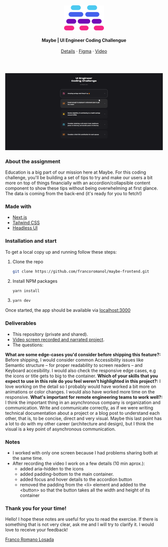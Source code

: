 <!-- REPO TITLE -->
<br />
<p align="center">
  <img src="readme/logo.png" alt="Logo" height="80">

  <h4 align="center">Maybe | UI Engineer Coding Challengue</h4>
  <p align="center">
    <a href="https://company.maybe.co/UI-Engineer-Coding-Challenge-948982a2df7d40b7b4e15738448be529">Details</a>
    ·
    <a href="https://www.figma.com/file/tnG8TpHOYgyXSedzCxFCLs/Frontend-Coding-Challenge?node-id=0%3A1">Figma</a>
    ·
    <a href="https://www.loom.com/share/f37889ae9e024bcfaf9dcfbeffddfd09">Video</a>
  </p>
</p>

<br />
<br />


![product-screenshot]
<!-- ABOUT THE PROJECT -->
### About the assignment
Education is a big part of our mission here at Maybe. For this coding challenge, you'll be building a set of tips to try and make our users a bit more on top of things financially with an accordion/collapsible content component to show these tips without being overwhelming at first glance. The data is coming from the back-end (it's ready for you to fetch!)


### Made with
* [Next.js](https://nextjs.org/)
* [Tailwind CSS](https://tailwindcss.com/)
* [Headless UI](https://headlessui.dev/)


### Installation and start
To get a local copy up and running follow these steps:

1. Clone the repo
   ```sh
   git clone https://github.com/francoromanol/maybe-frontend.git
   ```
2. Install NPM packages
   ```sh
   yarn install
   ```
3. 
    ```sh
    yarn dev
    ```

Once started, the app should be available via [localhost:3000](http://localhost:3000)


### Deliverables
* This repository (private and shared).
* [Video screen recorded and narrated project](https://www.loom.com/share/f37889ae9e024bcfaf9dcfbeffddfd09).
* The questions:

**What are some edge-cases you'd consider before shipping this feature?:**
Before shipping, I would consider common Accessibility issues like Semantic structure – for proper readability to screen readers – and Keyboard accesibility. I would also check the responsive edge cases, e.g the icons or title gets to big to the container.
**Which of your skills that you expect to use in this role do you feel weren't highlighted in this project?:**
I love working on the detail so I probably would have worked a bit more on animations or color changes. I would also have worked more time on the responsive.
**What's important for remote engineering teams to work well?:**
I think the important thing in an asynchronous company is organization and communication. Write and communicate correctly, as if we were writing technical documentation about a project or a blog post to understand each other, that is, to be concise, direct and very visual.
Maybe this last point has a lot to do with my other career (architecture and design), but I think the visual is a key point of asynchronous communication.


### Notes
* I worked with only one screen because I had problems sharing both at the same time.
* After recording the video I work on a few details (10 min aprox.):
  * added aria-hidden to the icons
  * added padding-bottom to the main container.
  * added focus and hover details to the accordion button
  * removed the padding from the \<li> element and added to the \<button> so that the button takes all the width and height of its container 


### Thank you for your time!
Hello! I hope these notes are useful for you to read the exercise. If there is something that is not very clear, ask me and I will try to clarify it. I would love to receive your feedback!

[Franco Romano Losada](mailto:francoromano1994@gmail.com)

<!-- MARKDOWN LINKS & IMAGES -->
<!-- https://www.markdownguide.org/basic-syntax/#reference-style-links -->
[product-screenshot]: readme/recording.gif
